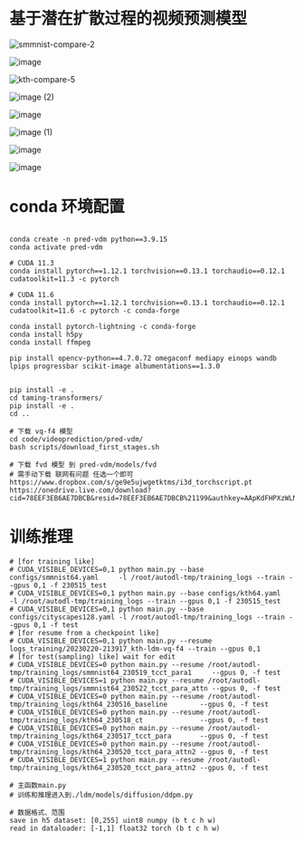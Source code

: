 # 基于潜在扩散过程的视频预测模型

![smmnist-compare-2](https://github.com/JunyaoHu/pred-vdm/assets/67564714/004a8860-3194-4e43-8d86-cce0e29508f6)

![image](https://github.com/JunyaoHu/pred-vdm/assets/67564714/7a5cae3a-38d1-48ef-a313-369124f7fc3e)

![kth-compare-5](https://github.com/JunyaoHu/pred-vdm/assets/67564714/f9cb3774-81b6-4961-8d35-768904b30a33)

![image (2)](https://github.com/JunyaoHu/pred-vdm/assets/67564714/8951d9e8-7663-4107-9e7c-596cdf378f88)

![image](https://github.com/JunyaoHu/pred-vdm/assets/67564714/47841e09-41a2-4ccc-bae2-76ff628fefba)

![image (1)](https://github.com/JunyaoHu/pred-vdm/assets/67564714/2593a0c9-5ed9-4883-ad4d-cf66791cfd55)

![image](https://github.com/JunyaoHu/pred-vdm/assets/67564714/a559dc13-b095-4262-926d-9dc02d44ac9d)

![image](https://github.com/JunyaoHu/pred-vdm/assets/67564714/856b79ed-b6ac-4418-a5bc-51dd551f110b)


# conda 环境配置
```

conda create -n pred-vdm python==3.9.15
conda activate pred-vdm

# CUDA 11.3
conda install pytorch==1.12.1 torchvision==0.13.1 torchaudio==0.12.1 cudatoolkit=11.3 -c pytorch

# CUDA 11.6
conda install pytorch==1.12.1 torchvision==0.13.1 torchaudio==0.12.1 cudatoolkit=11.6 -c pytorch -c conda-forge

conda install pytorch-lightning -c conda-forge
conda install h5py
conda install ffmpeg

pip install opencv-python==4.7.0.72 omegaconf mediapy einops wandb lpips progressbar scikit-image albumentations==1.3.0


pip install -e .
cd taming-transformers/
pip install -e .
cd ..

# 下载 vq-f4 模型
cd code/videoprediction/pred-vdm/
bash scripts/download_first_stages.sh

# 下载 fvd 模型 到 pred-vdm/models/fvd
# 需手动下载 联网有问题 任选一个即可
https://www.dropbox.com/s/ge9e5ujwgetktms/i3d_torchscript.pt
https://onedrive.live.com/download?cid=78EEF3EB6AE7DBCB&resid=78EEF3EB6AE7DBCB%21199&authkey=AApKdFHPXzWLNyI

```
# 训练推理
```
# [for training like]
# CUDA_VISIBLE_DEVICES=0,1 python main.py --base configs/smmnist64.yaml     -l /root/autodl-tmp/training_logs --train --gpus 0,1 -f 230515_test
# CUDA_VISIBLE_DEVICES=0,1 python main.py --base configs/kth64.yaml         -l /root/autodl-tmp/training_logs --train --gpus 0,1 -f 230515_test
# CUDA_VISIBLE_DEVICES=0,1 python main.py --base configs/cityscapes128.yaml -l /root/autodl-tmp/training_logs --train --gpus 0,1 -f test
# [for resume from a checkpoint like]
# CUDA_VISIBLE_DEVICES=0,1 python main.py --resume logs_training/20230220-213917_kth-ldm-vq-f4 --train --gpus 0,1
# [for test(sampling) like] wait for edit
# CUDA_VISIBLE_DEVICES=0 python main.py --resume /root/autodl-tmp/training_logs/smmnist64_230519_tcct_para1     --gpus 0, -f test
# CUDA_VISIBLE_DEVICES=1 python main.py --resume /root/autodl-tmp/training_logs/smmnist64_230522_tcct_para_attn --gpus 0, -f test
# CUDA_VISIBLE_DEVICES=0 python main.py --resume /root/autodl-tmp/training_logs/kth64_230516_baseline        --gpus 0, -f test
# CUDA_VISIBLE_DEVICES=0 python main.py --resume /root/autodl-tmp/training_logs/kth64_230518_ct              --gpus 0, -f test
# CUDA_VISIBLE_DEVICES=0 python main.py --resume /root/autodl-tmp/training_logs/kth64_230517_tcct_para       --gpus 0, -f test
# CUDA_VISIBLE_DEVICES=0 python main.py --resume /root/autodl-tmp/training_logs/kth64_230520_tcct_para_attn2 --gpus 0, -f test
# CUDA_VISIBLE_DEVICES=1 python main.py --resume /root/autodl-tmp/training_logs/kth64_230520_tcct_para_attn2 --gpus 0, -f test

# 主函数main.py
# 训练和推理进入到./ldm/models/diffusion/ddpm.py

# 数据格式、范围
save in h5 dataset: [0,255] uint8 numpy (b t c h w)
read in dataloader: [-1,1] float32 torch (b t c h w)

```
